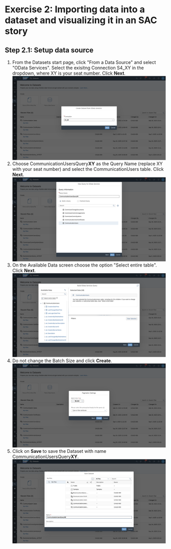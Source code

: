 # Exercise 2: Importing data into a dataset and visualizing it in an SAC story

## Step 2.1: Setup data source

1. From the Datasets start page, click "From a Data Source" and select "OData Services". Select the exisitng Connection S4_XY in the dropdown, where XY is your seat number. Click **Next**.
![Alt text](images/create_dataset_1.png)
2. Choose CommunicationUsersQuery**XY** as the Query Name (replace XY with your seat number) and select the CommunicationUsers table. Click **Next**.
![Alt text](images/create_dataset_2.png)
3. On the Available Data screen choose the option "Select entire table". Click **Next**.
![Alt text](images/create_dataset_3.png)
4. Do not change the Batch Size and click **Create**.
![Alt text](images/create_dataset_4.png)
5. Click on **Save** to save the Dataset with name CommunicationUsersQuery**XY**.
![Alt text](images/create_dataset_5.png)
